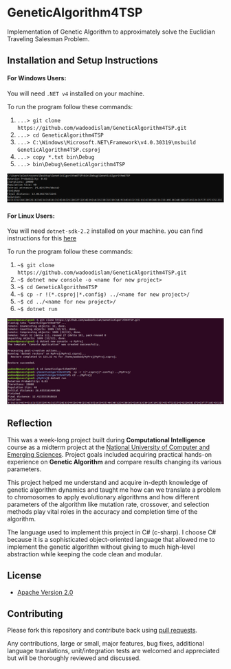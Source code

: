 # GeneticAlgorithm4TSP
Implementation of Genetic Algorithm to approximately solve the Euclidian Traveling Salesman Problem.

## Installation and Setup Instructions

#### For Windows Users:

You will need `.NET v4` installed on your machine.  

To run the program follow these commands:
1. `...> git clone https://github.com/wadoodislam/GeneticAlgorithm4TSP.git`
2. `...> cd GeneticAlgorithm4TSP`
3. `...> C:\Windows\Microsoft.NET\Framework\v4.0.30319\msbuild GeneticAlgorithm4TSP.csproj`
4. `...> copy *.txt bin\Debug`
5. `...> bin\Debug\GeneticAlgorithm4TSP`

![Windows output](/screenshots/Windows.png)

#### For Linux Users:
You will need `dotnet-sdk-2.2` installed on your machine. you can find instructions for this [here](https://dotnet.microsoft.com/learn/dotnet/hello-world-tutorial/intro)

To run the program follow these commands:
1. `~$ git clone https://github.com/wadoodislam/GeneticAlgorithm4TSP.git`
2. `~$ dotnet new console -o <name for new project>`
3. `~$ cd GeneticAlgorithm4TSP`
4. `~$ cp -r !(*.csproj|*.config) ../<name for new project>/`
5. `~$ cd ../<name for new project>/`
6. `~$ dotnet run`

![Linux output](/screenshots/Linux.png)


## Reflection
This was a week-long project built during **Computational Intelligence** course as a midterm project at the [National University of Computer and Emerging Sciences](http://nu.edu.pk/). Project goals included acquiring practical hands-on experience on **Genetic Algorithm** and compare results changing its various parameters.

This project helped me understand and acquire in-depth knowledge of genetic algorithm dynamics and taught me how can we translate a problem to chromosomes to apply evolutionary algorithms and how different parameters of the algorithm like mutation rate, crossover, and selection methods play vital roles in the accuracy and completion time of the algorithm.

The language used to implement this project in C# (c-sharp). I choose C# because it is a sophisticated object-oriented language that allowed me to implement the genetic algorithm without giving to much high-level abstraction while keeping the code clean and modular.

## License

* [Apache Version 2.0](https://www.gnu.org/licenses/gpl-3.0.en.html)

## Contributing

Please fork this repository and contribute back using
[pull requests](https://github.com/wadoodislam/GeneticAlgorithm4TSP/pulls).

Any contributions, large or small, major features, bug fixes, additional
language translations, unit/integration tests are welcomed and appreciated
but will be thoroughly reviewed and discussed.

